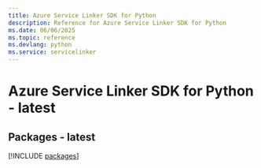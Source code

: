 ```yaml
---
title: Azure Service Linker SDK for Python
description: Reference for Azure Service Linker SDK for Python
ms.date: 06/06/2025
ms.topic: reference
ms.devlang: python
ms.service: servicelinker
---
```

# Azure Service Linker SDK for Python - latest
## Packages - latest
[!INCLUDE [packages](service-linker-index.md)]